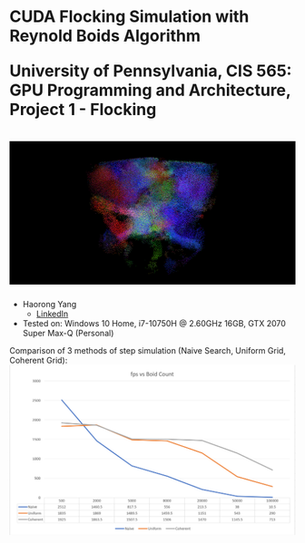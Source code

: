 <h1> CUDA Flocking Simulation with Reynold Boids Algorithm

 **University of Pennsylvania, CIS 565: GPU Programming and Architecture,
Project 1 - Flocking**
 
# ![top](images/top_image.png)



* Haorong Yang
  * [LinkedIn](https://www.linkedin.com/in/haorong-henry-yang/)
* Tested on: Windows 10 Home, i7-10750H @ 2.60GHz 16GB, GTX 2070 Super Max-Q (Personal)



Comparison of 3 methods of step simulation (Naive Search, Uniform Grid, Coherent Grid):
![chart1](images/fpsGraph8.PNG)

